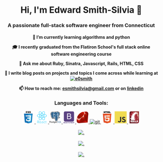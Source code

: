 <h1 align="center"> Hi, I'm Edward Smith-Silvia 👋 </h1>
<h3 align="center">A passionate full-stack software engineer from Connecticut </h3>
<h4 align="center">

🌱 I’m currently learning algorithms and python 

🎓 I recently graduated from the Flatiron School's full stack online software engineering course

💬 Ask me about Ruby, Sinatra, Javascript, Rails, HTML, CSS

📝 I write blog posts on projects and topics I come across while learning at <a href="https://dev.to/e0smith" target="blank"><img align="center" src="https://cdn.jsdelivr.net/npm/simple-icons@3.0.1/icons/dev-dot-to.svg" alt="e0smith" height="30" width="40" /></a>

📫 How to reach me: esmithsilvia@gmail.com or on <a href="https://www.linkedin.com/in/edwardsmithsilvia/">linkedin</a>


</h4>
<h3 align="center">Languages and Tools:</h3>
<p align="center"> 
<a href="https://www.w3schools.com/css/" target="_blank"> <img src="https://raw.githubusercontent.com/devicons/devicon/master/icons/css3/css3-original-wordmark.svg" alt="css3" width="40" height="40"/>
<a href="https://reactjs.org/" target="_blank"> <img src="https://raw.githubusercontent.com/devicons/devicon/master/icons/react/react-original-wordmark.svg" alt="react" width="40" height="40"/>
<a href="https://www.postgresql.org" target="_blank"> <img src="https://raw.githubusercontent.com/devicons/devicon/master/icons/postgresql/postgresql-original-wordmark.svg" alt="postgresql" width="40" height="40"/>
<a href="https://getbootstrap.com" target="_blank"> <img src="https://raw.githubusercontent.com/devicons/devicon/master/icons/bootstrap/bootstrap-plain-wordmark.svg" alt="bootstrap" width="40" height="40"/>
<a href="https://www.ruby-lang.org/en/" target="_blank"> <img src="https://raw.githubusercontent.com/devicons/devicon/master/icons/ruby/ruby-original.svg" alt="ruby" width="40" height="40"/>
<a href="https://git-scm.com/" target="_blank"> <img src="https://www.vectorlogo.zone/logos/git-scm/git-scm-icon.svg" alt="git" width="40" height="40"/>
<a href="https://www.w3.org/html/" target="_blank"> <img src="https://raw.githubusercontent.com/devicons/devicon/master/icons/html5/html5-original-wordmark.svg" alt="html5" width="40" height="40"/><a href="https://developer.mozilla.org/en-US/docs/Web/JavaScript" target="_blank"> <img src="https://raw.githubusercontent.com/devicons/devicon/master/icons/javascript/javascript-original.svg" alt="javascript" width="40" height="40"/>
<a href="https://rubyonrails.org" target="_blank"> <img src="https://raw.githubusercontent.com/devicons/devicon/master/icons/rails/rails-original-wordmark.svg" alt="rails" width="40" height="40"/>
<br>
<br>
<img align="center" src="https://github-readme-stats.vercel.app/api/top-langs?username=e0smith&show_icons=true&locale=en&layout=compact" alt="." />
<br>
<br>
<img align="center" src="https://github-readme-stats.vercel.app/api?username=e0smith&show_icons=true&locale=en" alt="." />
<br>
<br>
<img align="center" src="https://github-readme-streak-stats.herokuapp.com/?user=e0smith&" alt="." />
